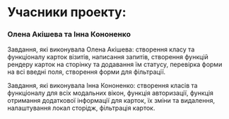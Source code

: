 # Учасники проекту:

### Олена Акішева та Інна Кононенко

Завдання, які виконувала Олена Акішева: створення класу та функціоналу карток візитів, написання запитів, створення функцій рендеру карток на сторінку та додавання їм статусу, перевірка форми на всі введні поля, створення форми для фільтрації.

Завдання, які виконувала Інна Кононенко: створення класів та функціоналу для всіх модальних вікон, функція авторизації, функція отримання додаткової інформації для карток, їх зміни та видалення, налаштування локал сторідж, фільтрація карток.
